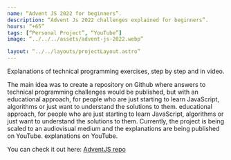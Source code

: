 ```yaml
---
name: “Advent JS 2022 for beginners”.
description: “Advent Js 2022 challenges explained for beginners”.
hours: “+65”
tags: [“Personal Project”, “YouTube”]
image: “../../../assets/advent-js-2022.webp”

layout: “../../layouts/projectLayout.astro”
---
```


Explanations of technical programming exercises, step by step and in video.

The main idea was to create a repository on Github where answers to technical programming challenges would be published, but with an educational approach, for people who are just starting to learn JavaScript, algorithms or just want to understand the solutions to them. educational approach, for people who are just starting to learn JavaScript, algorithms or just want to understand the solutions to them. Currently, the project is being scaled to an audiovisual medium and the explanations are being published on YouTube. explanations on YouTube.

You can check it out here: [AdventJS repo](https://github.com/achalogy/advent-js-2022)
